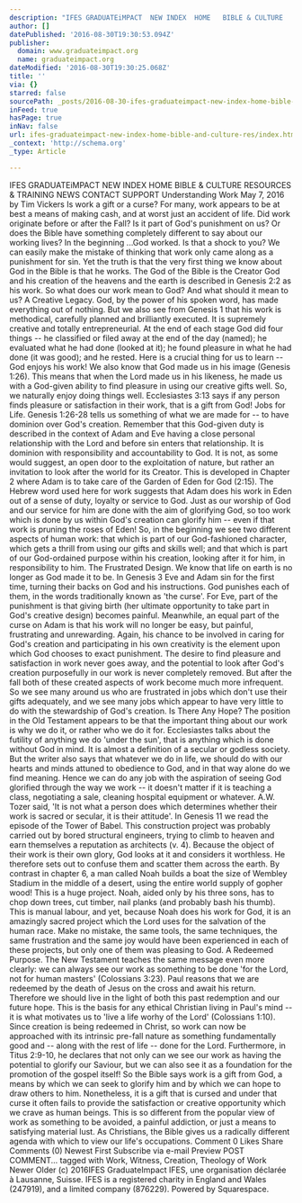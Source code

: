 ```yaml
---
description: "IFES GRADUATEiMPACT  NEW INDEX  HOME   BIBLE & CULTURE   RESOURCES & TRAINING NEWS  CONTACT  SUPPORT Understanding Work   May 7, 2016  by Tim Vickers Is work a gift or a curse?  For many, work appears to be at best a means of making cash, and at worst just an accident of life.  Did work originate before or after the Fall? Is it part of God’s punishment on us? Or does the Bible have something completely different to say about our working lives?  In the beginning …God worked. Is that a shock to you? We can easily make the mistake of thinking that work only came along as a punishment for sin. Yet the truth is that the very first thing we know about God in the Bible is that he works. The God of the Bible is the Creator God and his creation of the heavens and the earth is described in Genesis 2:2 as his work.\_  So what does our work mean to God? And what should it mean to us?\_  A Creative Legacy.  God, by the power of his spoken word, has made everything out of nothing. But we also see from Genesis 1 that his work is methodical, carefully planned and brilliantly executed. It is supremely creative and totally entrepreneurial. At the end of each stage God did four things – he classified or filed away at the end of the day (named); he evaluated what he had done (looked at it); he found pleasure in what he had done (it was good); and he rested. Here is a crucial thing for us to learn – God enjoys his work!\_  We also know that God made us in his image (Genesis 1:26). This means that when the Lord made us in his likeness, he made us with a God-given ability to find pleasure in using our creative gifts well. So, we naturally enjoy doing things well. Ecclesiastes 3:13 says if any person finds pleasure or satisfaction in their work, that is a gift from God!  Jobs for Life.  Genesis 1:26-28 tells us something of what we are made for – to have dominion over God’s creation. Remember that this God-given duty is described in the context of Adam and Eve having a close personal relationship with the Lord and before sin enters that relationship.\_  It is dominion with responsibility and accountability to God. It is not, as some would suggest, an open door to the exploitation of nature, but rather an invitation to look after the world for its Creator. This is developed in Chapter 2 where Adam is to take care of the Garden of Eden for God (2:15). The Hebrew word used here for work suggests that Adam does his work in Eden out of a sense of duty, loyalty or service to God. Just as our worship of God and our service for him are done with the aim of glorifying God, so too work which is done by us within God’s creation can glorify him – even if that work is pruning the roses of Eden!  So, in the beginning we see two different aspects of human work: that which is part of our God-fashioned character, which gets a thrill from using our gifts and skills well; and that which is part of our God-ordained purpose within his creation, looking after it for him, in responsibility to him.  The Frustrated Design. We know that life on earth is no longer as God made it to be. In Genesis 3 Eve and Adam sin for the first time, turning their backs on God and his instructions. God punishes each of them, in the words traditionally known as ‘the curse’. For Eve, part of the punishment is that giving birth (her ultimate opportunity to take part in God’s creative design) becomes painful. Meanwhile, an equal part of the curse on Adam is that his work will no longer be easy, but painful, frustrating and unrewarding. Again, his chance to be involved in caring for God’s creation and participating in his own creativity is the element upon which God chooses to exact punishment.  The desire to find pleasure and satisfaction in work never goes away, and the potential to look after God’s creation purposefully in our work is never completely removed. But after the fall both of these created aspects of work become much more infrequent. So we see many around us who are frustrated in jobs which don’t use their gifts adequately, and we see many jobs which appear to have very little to do with the stewardship of God’s creation.  Is There Any Hope?\_  The position in the Old Testament appears to be that the important thing about our work is why we do it, or rather who we do it for. Ecclesiastes talks about the futility of anything we do ‘under the sun’, that is anything which is done without God in mind. It is almost a definition of a secular or godless society. But the writer also says that whatever we do in life, we should do with our hearts and minds attuned to obedience to God, and in that way alone do we find meaning. Hence we can do any job with the aspiration of seeing God glorified through the way we work – it doesn’t matter if it is teaching a class, negotiating a sale, cleaning hospital equipment or whatever. A.W. Tozer said, ‘It is not what a person does which determines whether their work is sacred or secular, it is their attitude’.  In Genesis 11 we read the episode of the Tower of Babel. This construction project was probably carried out by bored structural engineers, trying to climb to heaven and earn themselves a reputation as architects (v. 4). Because the object of their work is their own glory, God looks at it and considers it worthless. He therefore sets out to confuse them and scatter them across the earth. By contrast in chapter 6, a man called Noah builds a boat the size of Wembley Stadium in the middle of a desert, using the entire world supply of gopher wood! This is a huge project. Noah, aided only by his three sons, has to chop down trees, cut timber, nail planks (and probably bash his thumb). This is manual labour, and yet, because Noah does his work for God, it is an amazingly sacred project which the Lord uses for the salvation of the human race.  Make no mistake, the same tools, the same techniques, the same frustration and the same joy would have been experienced in each of these projects, but only one of them was pleasing to God.  A Redeemed Purpose.  The New Testament teaches the same message even more clearly: we can always see our work as something to be done ‘for the Lord, not for human masters’ (Colossians 3:23). Paul reasons that we are redeemed by the death of Jesus on the cross and await his return. Therefore we should live in the light of both this past redemption and our future hope. This is the basis for any ethical Christian living in Paul’s mind – it is what motivates us to ‘live a life worhy of the Lord’ (Colossians 1:10). Since creation is being redeemed in Christ, so work can now be approached with its intrinsic pre-fall nature as something fundamentally good and – along with the rest of life – done for the Lord. Furthermore, in Titus 2:9-10, he declares that not only can we see our work as having the potential to glorify our Saviour, but we can also see it as a foundation for the promotion of the gospel itself!  So the Bible says work is a gift from God, a means by which we can seek to glorify him and by which we can hope to draw others to him. Nonetheless, it is a gift that is cursed and under that curse it often fails to provide the satisfaction or creative opportunity which we crave as human beings. This is so different from the popular view of work as something to be avoided, a painful addiction, or just a means to satisfying material lust. As Christians, the Bible gives us a radically different agenda with which to view our life’s occupations.  Comment  0 Likes   Share  Comments (0) Newest First  Subscribe via e-mail  Preview POST COMMENT… tagged with Work, Witness, Creation, Theology of Work Newer Older © 2016IFES GraduateImpact  IFES, une organisation déclarée à Lausanne, Suisse. IFES is a registered charity in England and Wales (247919), and a limited company (876229). Powered by Squarespace."
author: []
datePublished: '2016-08-30T19:30:53.094Z'
publisher:
  domain: www.graduateimpact.org
  name: graduateimpact.org
dateModified: '2016-08-30T19:30:25.068Z'
title: ''
via: {}
starred: false
sourcePath: _posts/2016-08-30-ifes-graduateimpact-new-index-home-bible-and-culture-res.md
inFeed: true
hasPage: true
inNav: false
url: ifes-graduateimpact-new-index-home-bible-and-culture-res/index.html
_context: 'http://schema.org'
_type: Article

---
```

IFES GRADUATEiMPACT NEW INDEX HOME BIBLE & CULTURE RESOURCES & TRAINING NEWS CONTACT SUPPORT Understanding Work May 7, 2016 by Tim Vickers Is work a gift or a curse? For many, work appears to be at best a means of making cash, and at worst just an accident of life. Did work originate before or after the Fall? Is it part of God's punishment on us? Or does the Bible have something completely different to say about our working lives? In the beginning ...God worked. Is that a shock to you? We can easily make the mistake of thinking that work only came along as a punishment for sin. Yet the truth is that the very first thing we know about God in the Bible is that he works. The God of the Bible is the Creator God and his creation of the heavens and the earth is described in Genesis 2:2 as his work.  So what does our work mean to God? And what should it mean to us?  A Creative Legacy. God, by the power of his spoken word, has made everything out of nothing. But we also see from Genesis 1 that his work is methodical, carefully planned and brilliantly executed. It is supremely creative and totally entrepreneurial. At the end of each stage God did four things -- he classified or filed away at the end of the day (named); he evaluated what he had done (looked at it); he found pleasure in what he had done (it was good); and he rested. Here is a crucial thing for us to learn -- God enjoys his work!  We also know that God made us in his image (Genesis 1:26). This means that when the Lord made us in his likeness, he made us with a God-given ability to find pleasure in using our creative gifts well. So, we naturally enjoy doing things well. Ecclesiastes 3:13 says if any person finds pleasure or satisfaction in their work, that is a gift from God! Jobs for Life. Genesis 1:26-28 tells us something of what we are made for -- to have dominion over God's creation. Remember that this God-given duty is described in the context of Adam and Eve having a close personal relationship with the Lord and before sin enters that relationship.  It is dominion with responsibility and accountability to God. It is not, as some would suggest, an open door to the exploitation of nature, but rather an invitation to look after the world for its Creator. This is developed in Chapter 2 where Adam is to take care of the Garden of Eden for God (2:15). The Hebrew word used here for work suggests that Adam does his work in Eden out of a sense of duty, loyalty or service to God. Just as our worship of God and our service for him are done with the aim of glorifying God, so too work which is done by us within God's creation can glorify him -- even if that work is pruning the roses of Eden! So, in the beginning we see two different aspects of human work: that which is part of our God-fashioned character, which gets a thrill from using our gifts and skills well; and that which is part of our God-ordained purpose within his creation, looking after it for him, in responsibility to him. The Frustrated Design. We know that life on earth is no longer as God made it to be. In Genesis 3 Eve and Adam sin for the first time, turning their backs on God and his instructions. God punishes each of them, in the words traditionally known as 'the curse'. For Eve, part of the punishment is that giving birth (her ultimate opportunity to take part in God's creative design) becomes painful. Meanwhile, an equal part of the curse on Adam is that his work will no longer be easy, but painful, frustrating and unrewarding. Again, his chance to be involved in caring for God's creation and participating in his own creativity is the element upon which God chooses to exact punishment. The desire to find pleasure and satisfaction in work never goes away, and the potential to look after God's creation purposefully in our work is never completely removed. But after the fall both of these created aspects of work become much more infrequent. So we see many around us who are frustrated in jobs which don't use their gifts adequately, and we see many jobs which appear to have very little to do with the stewardship of God's creation. Is There Any Hope?  The position in the Old Testament appears to be that the important thing about our work is why we do it, or rather who we do it for. Ecclesiastes talks about the futility of anything we do 'under the sun', that is anything which is done without God in mind. It is almost a definition of a secular or godless society. But the writer also says that whatever we do in life, we should do with our hearts and minds attuned to obedience to God, and in that way alone do we find meaning. Hence we can do any job with the aspiration of seeing God glorified through the way we work -- it doesn't matter if it is teaching a class, negotiating a sale, cleaning hospital equipment or whatever. A.W. Tozer said, 'It is not what a person does which determines whether their work is sacred or secular, it is their attitude'. In Genesis 11 we read the episode of the Tower of Babel. This construction project was probably carried out by bored structural engineers, trying to climb to heaven and earn themselves a reputation as architects (v. 4). Because the object of their work is their own glory, God looks at it and considers it worthless. He therefore sets out to confuse them and scatter them across the earth. By contrast in chapter 6, a man called Noah builds a boat the size of Wembley Stadium in the middle of a desert, using the entire world supply of gopher wood! This is a huge project. Noah, aided only by his three sons, has to chop down trees, cut timber, nail planks (and probably bash his thumb). This is manual labour, and yet, because Noah does his work for God, it is an amazingly sacred project which the Lord uses for the salvation of the human race. Make no mistake, the same tools, the same techniques, the same frustration and the same joy would have been experienced in each of these projects, but only one of them was pleasing to God. A Redeemed Purpose. The New Testament teaches the same message even more clearly: we can always see our work as something to be done 'for the Lord, not for human masters' (Colossians 3:23). Paul reasons that we are redeemed by the death of Jesus on the cross and await his return. Therefore we should live in the light of both this past redemption and our future hope. This is the basis for any ethical Christian living in Paul's mind -- it is what motivates us to 'live a life worhy of the Lord' (Colossians 1:10). Since creation is being redeemed in Christ, so work can now be approached with its intrinsic pre-fall nature as something fundamentally good and -- along with the rest of life -- done for the Lord. Furthermore, in Titus 2:9-10, he declares that not only can we see our work as having the potential to glorify our Saviour, but we can also see it as a foundation for the promotion of the gospel itself! So the Bible says work is a gift from God, a means by which we can seek to glorify him and by which we can hope to draw others to him. Nonetheless, it is a gift that is cursed and under that curse it often fails to provide the satisfaction or creative opportunity which we crave as human beings. This is so different from the popular view of work as something to be avoided, a painful addiction, or just a means to satisfying material lust. As Christians, the Bible gives us a radically different agenda with which to view our life's occupations. Comment 0 Likes Share Comments (0) Newest First Subscribe via e-mail Preview POST COMMENT... tagged with Work, Witness, Creation, Theology of Work Newer Older (c) 2016IFES GraduateImpact IFES, une organisation déclarée à Lausanne, Suisse. IFES is a registered charity in England and Wales (247919), and a limited company (876229). Powered by Squarespace.
